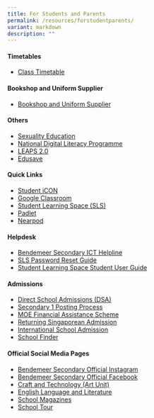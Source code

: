 ```yaml
---
title: For Students and Parents
permalink: /resources/forstudentparents/
variant: markdown
description: ""
---
```

#### Timetables

* [Class Timetable](https://www.bendemeersec.moe.edu.sg/for-parents/class-timetable/)

#### Bookshop and Uniform Supplier
* [Bookshop and Uniform Supplier](https://www.bendemeersec.moe.edu.sg/for-parents/sec1-registration/sale-uniform-and-books/)

#### Others

* [Sexuality Education](https://www.moe.gov.sg/education-in-sg/our-programmes/sexuality-education/scope-and-teaching-approach)
* [National Digital Literacy Programme](https://www.bendemeersec.moe.edu.sg/key-programmes/ndlp/purchasepld/)
* [LEAPS 2.0](https://www.moe.gov.sg/education-in-sg/our-programmes/cca/leaps2-0)
* [Edusave](https://www.moe.gov.sg/financial-matters/edusave-account)

#### Quick Links

* [Student iCON](https://workspace.google.com/dashboard)
* [Google Classroom](https://classroom.google.com)
* [Student Learning Space (SLS)](https://vle.learning.moe.edu.sg/login)
* [Padlet](https://bendemeersecondary.padlet.org)
* [Nearpod](https://nearpod.com/)

#### Helpdesk

* [Bendemeer Secondary ICT Helpline](https://go.gov.sg/bdms-icthelp)
* [SLS Password Reset Guide](https://www.learning.moe.edu.sg/login-troubleshooting/authentication/reset-sls-password-student/)
* [Student Learning Space Student User Guide](https://www.learning.moe.edu.sg/student-user-guide/index)

#### Admissions

* [Direct School Admissions (DSA)](https://www.moe.gov.sg/secondary/dsa)
* [Secondary 1 Posting Process](https://www.moe.gov.sg/secondary/s1-posting)
* [MOE Financial Assistance Scheme](https://www.moe.gov.sg/financial-matters/financial-assistance)
* [Returning Singaporean Admission](https://www.moe.gov.sg/returning-singaporeans)
* [International School Admission](https://www.moe.gov.sg/international-students)
* [School Finder](https://www.moe.gov.sg/schoolfinder)


#### Official Social Media Pages

* <a href="https://www.instagram.com/bendemeer_secondary_official" target="_blank">Bendemeer Secondary Official Instagram</a>
* <a href="https://www.facebook.com/BendemeerSecondaryOfficial" target="_blank">Bendemeer Secondary Official Facebook</a>
* <a href="https://www.instagram.com/bendemeer_art" target="_blank">Craft and Technology (Art Unit)</a>
* <a href="https://www.instagram.com/bdmseldept" target="_blank">English Language and Literature</a>
* <a href="https://www.bendemeersec.moe.edu.sg/for-parents/sch-magazines" target="_blank">School Magazines</a>
* <a href="https://www.bendemeersec.moe.edu.sg/about-us/bendemeer-school-tour" target="_blank">School Tour</a>


